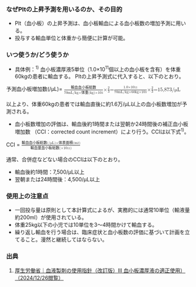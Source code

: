 ### なぜPltの上昇予測を用いるのか、その目的
* Plt（血小板）の上昇予測は、血小板輸血による血小板数の増加予測に用いる。
* 投与する輸血単位と体重から簡便に計算が可能。

### いつ使うか/どう使うか
* 具体例：<sup>1)</sup>
血小板濃厚液5単位（1.0×10<sup>11</sup>個以上の血小板を含有）を体重60kgの患者に輸血する。
Pltの上昇予測式に代入すると、以下のとおり。

<div class="math-formula">
    予測血小板増加数(/μL)=
    <math>
        <mfrac>
            <mi>輸血血小板総数</mi>
            <mrow>
            <mi>70mL/kg×</mi>
            <mi>体重(kg)×10</mi>
            <mi><sup>3</sup></mi>
            </mrow>
        </mfrac>
        <mi>×</mi>
        <mfrac>
            <mi>2</mi>
            <mrow>
            <mi>3</mi>
            </mrow>
        </mfrac>
        <mi>=</mi>
        <mfrac>
            <mrow>
            <mi>1.0×10</mi>
            <mi><sup>11</sup></mi>
            </mrow>
            <mrow>
            <mi>70mL/kg×</mi>
            <mi>60kg×10</mi><mi><sup>3</sup></mi>
            </mrow>
        </mfrac>
        <mi>×</mi>
        <mfrac>
            <mi>2</mi>
            <mrow>
            <mi>3</mi>
            </mrow>
        </mfrac>
        <mi>=15,873/μL</mi>
    </math>
</div>

以上より、体重60kgの患者では輸血直後に約1.6万/μL以上の血小板数増加が予測される。

* 血小板数増加の評価は、輸血後約1時間または翌朝か24時間後の補正血小板増加数
（CCI：corrected count increment）により行う。CCIは以下式<sup>1)</sup>。

<div class="math-formula">
    CCI = 
    <math>
        <mfrac>
            <mrow>
            <mi>輸血血小板総数(/μL)×体表面積(m</mi>
            <mi><sup>2</sup></mi>
            <mi>)</mi>
            </mrow>
            <mrow>
            <mi>輸血量血小板総数(×10</mi>
            <mi><sup>11</sup></mi>
            <mi>)</mi>
            </mrow>
        </mfrac>
    </math>
</div>

通常、合併症などない場合のCCIは以下のとおり。

* 輸血後約1時間：7,500/μL以上
* 翌朝または24時間後：4,500/μL以上

### 使用上の注意点

* 一回投与量は原則として本計算式によるが、実務的には通常10単位（輸液量約200ml）が使用されている。
* 体重25kg以下の小児では10単位を3〜4時間かけて輸血する。
* 繰り返し輸血を行う場合は、臨床症状と血小板数の評価に基づいて計画を立てること。漫然と継続してはならない。


### 出典
1. [厚生労働省｜血液製剤の使用指針（改訂版）Ⅲ 血小板濃厚液の適正使用）（2024/12/26閲覧）](https://www.jrc.or.jp/mr/blood_product/about/platelet/?utm_source=chatgpt.com)  

